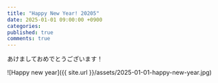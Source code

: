 ```yaml
---
title: "Happy New Year! 20205"
date: 2025-01-01 09:00:00 +0900
categories:
published: true
comments: true
---
```


あけましておめでとうございます！

![Happy new year]({{ site.url }}/assets/2025-01-01-happy-new-year.jpg)
